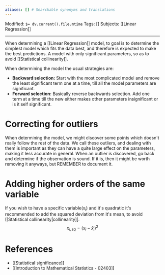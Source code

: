 ```yaml
---
aliases: [] # Searchable synonyms and translations
---
```

Modified: `$= dv.current().file.mtime`
Tags: []
Subjects: [[Linear Regression]]
****

When determining a [[Linear Regression]] model, to goal is to determine the simplest model which fits the data best, and therefore is expected to make the best predictions. A model with only significant parameters, so as to avoid [[Statistical collinearity]].

When determining the model the usual strategies are:
- **Backward selection:** Start with the most complicated model and remove the least significant term one at a time, till all the model parameters are significant.
- **Forward selection:** Basically reverse backwards selection. Add one term at a time till the new either makes other parameters insignificant or is it self significant.

# Correcting for outliers
When determining the model, we might discover some points which doesn't really follow the rest of the data. We call these outliers, and dealing with them is important as they can have a quite large effect on the parameters, making it less accurate in general.
When an outlier is discovered, go back and determine if the observation is sound. If it is, then it might be worth removing it anyways, but REMEMBER to document it.

# Adding higher orders of the same variable
If you wish to have a specific variable($x_{i}$) and it's quadratic it's recommended to add the squared deviation from it's mean, to avoid [[Statistical collinearity|collinearity]].
$$x_{i,sq} = (x_{i}-\bar{x}_{i})^{2}$$
# References
- [[Statistical significance]]
- [[Introduction to Mathematical Statistics - 02403]]